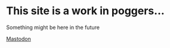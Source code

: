 # This site is a work in poggers...
Something might be here in the future

<a rel="me" href="https://mastodon.social/@puyomi">Mastodon</a>
